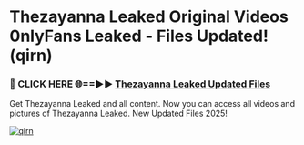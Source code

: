 # Thezayanna Leaked Original Videos 0nlyFans Leaked - Files Updated! (qirn)

<h3>🔴 CLICK HERE 🌐==►► <a href="https://tinyurl.com/ehrbuxhb" rel="nofollow">Thezayanna Leaked Updated Files</a></h3>

Get Thezayanna Leaked and all content. Now you can access all videos and pictures of Thezayanna Leaked. New Updated Files 2025!

[![qirn](https://i.imgur.com/lVYEuWS.gif)](https://tinyurl.com/ehrbuxhb)
